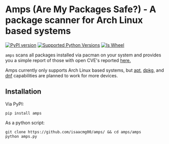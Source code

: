 Amps (Are My Packages Safe?) - A package scanner for Arch Linux based systems
=======================================
[![PyPI version](http://img.shields.io/pypi/v/distro.svg)](https://pypi.org/project/amps/)
[![Supported Python Versions](https://img.shields.io/pypi/pyversions/distro.svg)](https://img.shields.io/pypi/pyversions/distro.svg)
[![Is Wheel](https://img.shields.io/pypi/wheel/distro.svg?style=flat)](https://pypi.org/project/amps/)

`amps` scans all packages installed via pacman on your system and provides you a simple report of those with open CVE's reported [here.](https://security.archlinux.org/)

Amps currently only supports Arch Linux based systems, but [apt](https://manpages.ubuntu.com/manpages/xenial/man8/apt.8.html), [dpkg](https://wiki.debian.org/dpkg), and [dnf](https://docs.fedoraproject.org/en-US/fedora/latest/system-administrators-guide/package-management/DNF/) capabilities are planned to work for more devices.

## Installation

Via PyPI:
```shell
pip install amps
```

As a python script:
```shell
git clone https://github.com/isaacmg00/amps/ && cd amps/amps
python amps.py
```

